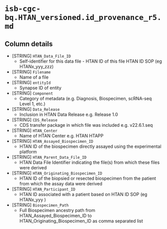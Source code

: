 # `isb-cgc-bq.HTAN_versioned.id_provenance_r5.md`

## Column details

* [STRING]    `HTAN_Data_File_ID`
  - Self-identifier for this data file - HTAN ID of this file HTAN ID SOP (eg HTANx_yyy_zzz)
* [STRING]    `Filename`
  - Name of a file
* [STRING]    `entityId`
  - Synapse ID of entity
* [STRING]    `Component`
  - Category of metadata (e.g. Diagnosis, Biospecimen, scRNA-seq Level 1, etc.)
* [STRING]    `Data_Release`
  - Inclusion in HTAN Data Release e.g. Release 1.0
* [STRING]    `CDS_Release`
  - CDS transfer package in which file was included e.g. v22.6.1.seq
* [STRING]    `HTAN_Center`
  - Name of HTAN Center e.g. HTAN HTAPP
* [STRING]    `HTAN_Assayed_Biospecimen_ID`
  - HTAN ID of the biospecimen directly assayed using the experimental platform
* [STRING]    `HTAN_Parent_Data_File_ID`
  - HTAN Data File Identifier indicating the file(s) from which these files were derived
* [STRING]    `HTAN_Originating_Biospecimen_ID`
  - HTAN ID of the biopsied or resected biospecimen from the patient from which the assay data were derived
* [STRING]    `HTAN_Participant_ID`
  - HTAN ID associated with a patient based on HTAN ID SOP (eg HTANx_yyy )
* [STRING]    `Biospecimen_Path`
  - Full Biospecimen ancestry path from HTAN_Assayed_Biospecimen_ID to HTAN_Originating_Biospecimen_ID as comma separated list

